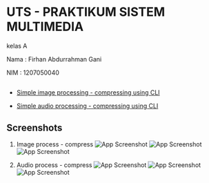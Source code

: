 
# UTS - PRAKTIKUM SISTEM MULTIMEDIA

kelas A

Nama    : Firhan Abdurrahman Gani

NIM     : 1207050040


## 

* [Simple image processing - compressing using CLI]()

* [Simple audio processing - compressing using CLI]()



## Screenshots
1. Image process - compress 
![App Screenshot](https://via.placeholder.com/468x300?text=App+Screenshot+Here)
![App Screenshot](https://via.placeholder.com/468x300?text=App+Screenshot+Here)
![App Screenshot](https://via.placeholder.com/468x300?text=App+Screenshot+Here)

2. Audio process - compress 
![App Screenshot](https://via.placeholder.com/468x300?text=App+Screenshot+Here)
![App Screenshot](https://via.placeholder.com/468x300?text=App+Screenshot+Here)
![App Screenshot](https://via.placeholder.com/468x300?text=App+Screenshot+Here)
